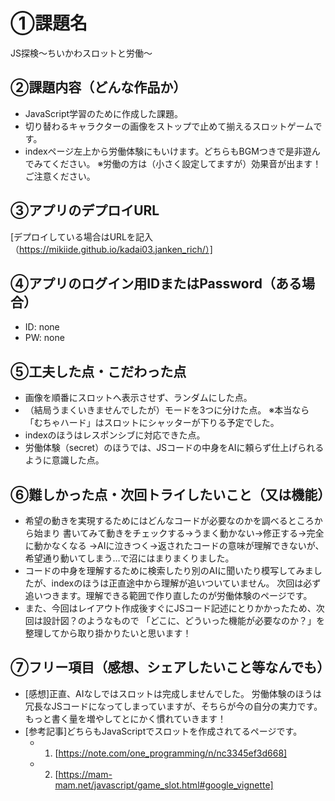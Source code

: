 # ①課題名
JS探検～ちいかわスロットと労働～

## ②課題内容（どんな作品か）
- JavaScript学習のために作成した課題。
- 切り替わるキャラクターの画像をストップで止めて揃えるスロットゲームです。
- indexページ左上から労働体験にもいけます。どちらもBGMつきで是非遊んでみてください。
  ※労働の方は（小さく設定してますが）効果音が出ます！ご注意ください。

## ③アプリのデプロイURL
[デプロイしている場合はURLを記入（https://mikiide.github.io/kadai03.janken_rich/）]

## ④アプリのログイン用IDまたはPassword（ある場合）
- ID: none
- PW: none

## ⑤工夫した点・こだわった点
- 画像を順番にスロットへ表示させず、ランダムにした点。
- （結局うまくいきませんでしたが）モードを3つに分けた点。
  ※本当なら「むちゃハード」はスロットにシャッターが下りる予定でした。
- indexのほうはレスポンシブに対応できた点。
- 労働体験（secret）のほうでは、JSコードの中身をAIに頼らず仕上げられるように意識した点。

## ⑥難しかった点・次回トライしたいこと（又は機能）
- 希望の動きを実現するためにはどんなコードが必要なのかを調べるところから始まり
  書いてみて動きをチェックする→うまく動かない→修正する→完全に動かなくなる
  →AIに泣きつく→返されたコードの意味が理解できないが、希望通り動いてしまう…で沼にはまりまくりました。
- コードの中身を理解するために検索したり別のAIに聞いたり模写してみましたが、indexのほうは正直途中から理解が追いついていません。
  次回は必ず追いつきます。理解できる範囲で作り直したのが労働体験のページです。
- また、今回はレイアウト作成後すぐにJSコード記述にとりかかったため、次回は設計図？のようなもので
  「どこに、どういった機能が必要なのか？」を整理してから取り掛かりたいと思います！

## ⑦フリー項目（感想、シェアしたいこと等なんでも）
- [感想]正直、AIなしではスロットは完成しませんでした。
        労働体験のほうは冗長なJSコードになってしまっていますが、そちらが今の自分の実力です。もっと書く量を増やしてとにかく慣れていきます！
- [参考記事]どちらもJavaScriptでスロットを作成されてるページです。
  - 1. [https://note.com/one_programming/n/nc3345ef3d668]
  - 2. [https://mam-mam.net/javascript/game_slot.html#google_vignette]
